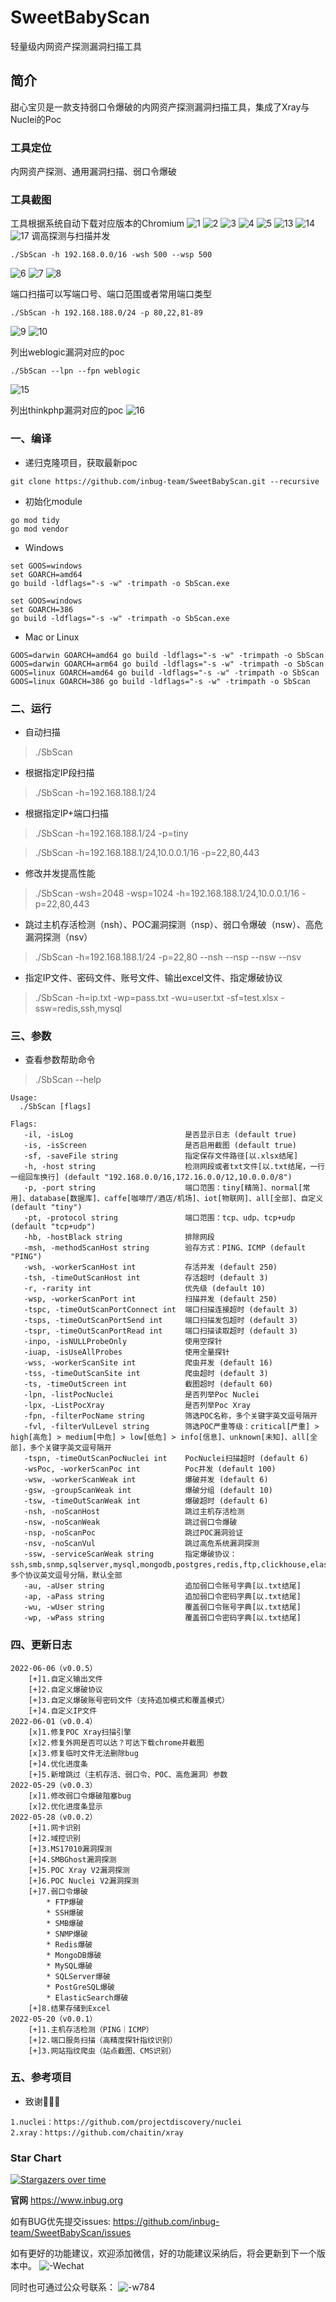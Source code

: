 # SweetBabyScan

轻量级内网资产探测漏洞扫描工具

## 简介

甜心宝贝是一款支持弱口令爆破的内网资产探测漏洞扫描工具，集成了Xray与Nuclei的Poc

### 工具定位

内网资产探测、通用漏洞扫描、弱口令爆破

### 工具截图

工具根据系统自动下载对应版本的Chromium
![1](img/1.png)
![2](img/2.png)
![3](img/3.png)
![4](img/4.png)
![5](img/5.png)
![13](img/13.png)
![14](img/14.png)
![17](img/17.png)
调高探测与扫描并发

```
./SbScan -h 192.168.0.0/16 -wsh 500 --wsp 500
```

![6](img/6.png)
![7](img/7.png)
![8](img/8.png)

端口扫描可以写端口号、端口范围或者常用端口类型

```
./SbScan -h 192.168.188.0/24 -p 80,22,81-89
```

![9](img/9.png)
![10](img/10.png)

列出weblogic漏洞对应的poc

```
./SbScan --lpn --fpn weblogic
```

![15](img/15.png)

列出thinkphp漏洞对应的poc
![16](img/16.png)

### 一、编译

- 递归克隆项目，获取最新poc

```shell
git clone https://github.com/inbug-team/SweetBabyScan.git --recursive
```

- 初始化module

```shell
go mod tidy
go mod vendor
```

- Windows

```shell
set GOOS=windows
set GOARCH=amd64
go build -ldflags="-s -w" -trimpath -o SbScan.exe

set GOOS=windows
set GOARCH=386
go build -ldflags="-s -w" -trimpath -o SbScan.exe
```

- Mac or Linux

```shell
GOOS=darwin GOARCH=amd64 go build -ldflags="-s -w" -trimpath -o SbScan
GOOS=darwin GOARCH=arm64 go build -ldflags="-s -w" -trimpath -o SbScan
GOOS=linux GOARCH=amd64 go build -ldflags="-s -w" -trimpath -o SbScan
GOOS=linux GOARCH=386 go build -ldflags="-s -w" -trimpath -o SbScan
```

### 二、运行

- 自动扫描

> ./SbScan

- 根据指定IP段扫描

> ./SbScan -h=192.168.188.1/24

- 根据指定IP+端口扫描

> ./SbScan -h=192.168.188.1/24 -p=tiny

> ./SbScan -h=192.168.188.1/24,10.0.0.1/16 -p=22,80,443

- 修改并发提高性能

> ./SbScan -wsh=2048 -wsp=1024 -h=192.168.188.1/24,10.0.0.1/16 -p=22,80,443

- 跳过主机存活检测（nsh）、POC漏洞探测（nsp）、弱口令爆破（nsw）、高危漏洞探测（nsv）

> ./SbScan -h=192.168.188.1/24 -p=22,80 --nsh --nsp --nsw --nsv

- 指定IP文件、密码文件、账号文件、输出excel文件、指定爆破协议

> ./SbScan -h=ip.txt -wp=pass.txt -wu=user.txt -sf=test.xlsx -ssw=redis,ssh,mysql

### 三、参数

- 查看参数帮助命令

> ./SbScan --help

```text
Usage:
  ./SbScan [flags]

Flags:
   -il, -isLog                         是否显示日志 (default true)
   -is, -isScreen                      是否启用截图 (default true)
   -sf, -saveFile string               指定保存文件路径[以.xlsx结尾]
   -h, -host string                    检测网段或者txt文件[以.txt结尾，一行一组回车换行] (default "192.168.0.0/16,172.16.0.0/12,10.0.0.0/8")
   -p, -port string                    端口范围：tiny[精简]、normal[常用]、database[数据库]、caffe[咖啡厅/酒店/机场]、iot[物联网]、all[全部]、自定义 (default "tiny")
   -pt, -protocol string               端口范围：tcp、udp、tcp+udp (default "tcp+udp")
   -hb, -hostBlack string              排除网段
   -msh, -methodScanHost string        验存方式：PING、ICMP (default "PING")
   -wsh, -workerScanHost int           存活并发 (default 250)
   -tsh, -timeOutScanHost int          存活超时 (default 3)
   -r, -rarity int                     优先级 (default 10)
   -wsp, -workerScanPort int           扫描并发 (default 250)
   -tspc, -timeOutScanPortConnect int  端口扫描连接超时 (default 3)
   -tsps, -timeOutScanPortSend int     端口扫描发包超时 (default 3)
   -tspr, -timeOutScanPortRead int     端口扫描读取超时 (default 3)
   -inpo, -isNULLProbeOnly             使用空探针
   -iuap, -isUseAllProbes              使用全量探针
   -wss, -workerScanSite int           爬虫并发 (default 16)
   -tss, -timeOutScanSite int          爬虫超时 (default 3)
   -ts, -timeOutScreen int             截图超时 (default 60)
   -lpn, -listPocNuclei                是否列举Poc Nuclei
   -lpx, -ListPocXray                  是否列举Poc Xray
   -fpn, -filterPocName string         筛选POC名称，多个关键字英文逗号隔开
   -fvl, -filterVulLevel string        筛选POC严重等级：critical[严重] > high[高危] > medium[中危] > low[低危] > info[信息]、unknown[未知]、all[全部]，多个关键字英文逗号隔开
   -tspn, -timeOutScanPocNuclei int    PocNuclei扫描超时 (default 6)
   -wsPoc, -workerScanPoc int          Poc并发 (default 100)
   -wsw, -workerScanWeak int           爆破并发 (default 6)
   -gsw, -groupScanWeak int            爆破分组 (default 10)
   -tsw, -timeOutScanWeak int          爆破超时 (default 6)
   -nsh, -noScanHost                   跳过主机存活检测
   -nsw, -noScanWeak                   跳过弱口令爆破
   -nsp, -noScanPoc                    跳过POC漏洞验证
   -nsv, -noScanVul                    跳过高危系统漏洞探测
   -ssw, -serviceScanWeak string       指定爆破协议：ssh,smb,snmp,sqlserver,mysql,mongodb,postgres,redis,ftp,clickhouse,elasticsearch，多个协议英文逗号分隔，默认全部
   -au, -aUser string                  追加弱口令账号字典[以.txt结尾]
   -ap, -aPass string                  追加弱口令密码字典[以.txt结尾]
   -wu, -wUser string                  覆盖弱口令账号字典[以.txt结尾]
   -wp, -wPass string                  覆盖弱口令密码字典[以.txt结尾]
```

### 四、更新日志

```text
2022-06-06（v0.0.5）
    [+]1.自定义输出文件
    [+]2.自定义爆破协议
    [+]3.自定义爆破账号密码文件（支持追加模式和覆盖模式）
    [+]4.自定义IP文件
2022-06-01（v0.0.4）
    [x]1.修复POC Xray扫描引擎
    [x]2.修复外网是否可以达？可达下载chrome并截图
    [x]3.修复临时文件无法删除bug
    [+]4.优化进度条
    [+]5.新增跳过（主机存活、弱口令、POC、高危漏洞）参数
2022-05-29（v0.0.3）
    [x]1.修改弱口令爆破阻塞bug
    [x]2.优化进度条显示
2022-05-28（v0.0.2）
    [+]1.网卡识别
    [+]2.域控识别
    [+]3.MS17010漏洞探测
    [+]4.SMBGhost漏洞探测
    [+]5.POC Xray V2漏洞探测
    [+]6.POC Nuclei V2漏洞探测
    [+]7.弱口令爆破
        * FTP爆破
        * SSH爆破
        * SMB爆破
        * SNMP爆破
        * Redis爆破
        * MongoDB爆破
        * MySQL爆破
        * SQLServer爆破
        * PostGreSQL爆破
        * ElasticSearch爆破
    [+]8.结果存储到Excel
2022-05-20（v0.0.1）
    [+]1.主机存活检测（PING｜ICMP）
    [+]2.端口服务扫描（高精度探针指纹识别）
    [+]3.网站指纹爬虫（站点截图、CMS识别）
```

### 五、参考项目

- 致谢🙏🙏🙏

```text
1.nuclei：https://github.com/projectdiscovery/nuclei
2.xray：https://github.com/chaitin/xray
```

### Star Chart

[![Stargazers over time](https://starchart.cc/inbug-team/SweetBabyScan.svg)](https://starchart.cc/inbug-team/SweetBabyScan)

**官网**
https://www.inbug.org

如有BUG优先提交issues:
https://github.com/inbug-team/SweetBabyScan/issues

如有更好的功能建议，欢迎添加微信，好的功能建议采纳后，将会更新到下一个版本中。
![-Wechat](img/WeChat.png)

同时也可通过公众号联系：
![-w784](img/InBug.bmp)
